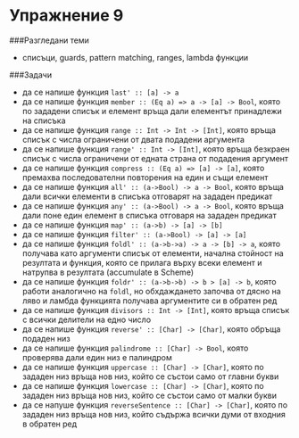 Упражнение 9
=========

###Разгледани теми
- списъци, guards, pattern matching, ranges, lambda функции

###Задачи
- да се напише функция `last' :: [a] -> a`
- да се напише функция `member :: (Eq a) => a -> [a] -> Bool`, която по зададени списък и елемент връща дали елементът принадлежи на списъка
- да се напише функция `range :: Int -> Int -> [Int]`, която връща списък с числа ограничени от двата подадени аргумента
- да се напише функция `range' :: Int -> [Int]`, която връща безкраен списък с числа ограничени от едната страна от подадения аргумент
- да се напише функция `compress :: (Eq a) => [a] -> [a]`, която премахва последователни повторения на един и същи елемент
- да се напише функция `all' :: (a->Bool) -> a -> Bool`, която връща дали всички елементи в списъка отговарят на зададен предикат
- да се напише функция `any' :: (a->Bool) -> a -> Bool`, която връща дали поне един елемент в списъка отговаря на зададен предикат
- да се напише функция `map' :: (a->b) -> [a] -> [b]`
- да се напише функция `filter' :: (a->Bool) -> [a] -> [a]`
- да се напише функция `foldl' :: (a->b->a) -> a -> [b] -> a`, която получава като аргументи списък от елементи, начална стойност на резултата и функция, която се прилага върху всеки елемент и натрупва в резултата (accumulate в Scheme)
- да се напише функция `foldr' :: (a->b->b) -> b > [a] -> b`, която работи аналогично на `foldl`, но обхдаждането започва от дясно на ляво и ламбда функцията получава аргументите си в обратен ред
- да се напише функция `divisors :: Int -> [Int]`, която връща списък с всички делители на едно число
- да се напише функция `reverse' :: [Char] -> [Char]`, която обръща подаден низ
- да се напише функция `palindrome :: [Char] -> Bool`, която проверява дали един низ е палиндром
- да се напише функция `uppercase :: [Char] -> [Char]`, която по зададен низ връща нов низ, който се състои само от главни букви
- да се напише функция `lowercase :: [Char] -> [Char]`, която по зададен низ връща нов низ, който се състои само от малки букви
- да се напуше функция `reverseSentence :: [Char] -> [Char]`, която по зададен низ връща нов низ, който съдържа всички думи от входния в обратен ред
